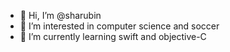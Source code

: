 - 👋 Hi, I’m @sharubin
- 👀 I’m interested in computer science and soccer
- 🌱 I’m currently learning swift and objective-C


